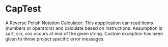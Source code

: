 # CapTest
A Reverse Polish Notation Calculator:
This appplication can read items (numbers or operators) and calculate based on instructions.
Assumption is sqrt, sin, cos occurs at end of the given string.
Custom exception has been given to throw project specific error messages.
